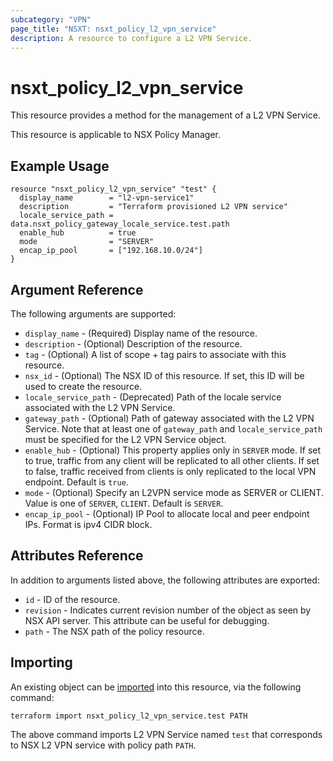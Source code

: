 ```yaml
---
subcategory: "VPN"
page_title: "NSXT: nsxt_policy_l2_vpn_service"
description: A resource to configure a L2 VPN Service.
---
```


# nsxt_policy_l2_vpn_service

This resource provides a method for the management of a L2 VPN Service.

This resource is applicable to NSX Policy Manager.

## Example Usage

```hcl
resource "nsxt_policy_l2_vpn_service" "test" {
  display_name        = "l2-vpn-service1"
  description         = "Terraform provisioned L2 VPN service"
  locale_service_path = data.nsxt_policy_gateway_locale_service.test.path
  enable_hub          = true
  mode                = "SERVER"
  encap_ip_pool       = ["192.168.10.0/24"]
}
```

## Argument Reference

The following arguments are supported:

* `display_name` - (Required) Display name of the resource.
* `description` - (Optional) Description of the resource.
* `tag` - (Optional) A list of scope + tag pairs to associate with this resource.
* `nsx_id` - (Optional) The NSX ID of this resource. If set, this ID will be used to create the resource.
* `locale_service_path` - (Deprecated) Path of the locale service associated with the L2 VPN Service.
* `gateway_path` - (Optional) Path of gateway associated with the L2 VPN Service. Note that at least one of `gateway_path` and `locale_service_path` must be specified for the L2 VPN Service object.
* `enable_hub` - (Optional) This property applies only in `SERVER` mode. If set to true, traffic from any client will be replicated to all other clients. If set to false, traffic received from clients is only replicated to the local VPN endpoint. Default is `true`.
* `mode` - (Optional) Specify an L2VPN service mode as SERVER or CLIENT. Value is one of `SERVER`, `CLIENT`. Default is `SERVER`.
* `encap_ip_pool` - (Optional) IP Pool to allocate local and peer endpoint IPs. Format is ipv4 CIDR block.

## Attributes Reference

In addition to arguments listed above, the following attributes are exported:

* `id` - ID of the resource.
* `revision` - Indicates current revision number of the object as seen by NSX API server. This attribute can be useful for debugging.
* `path` - The NSX path of the policy resource.

## Importing

An existing object can be [imported][docs-import] into this resource, via the following command:

[docs-import]: https://developer.hashicorp.com/terraform/cli/import

```shell
terraform import nsxt_policy_l2_vpn_service.test PATH
```

The above command imports L2 VPN Service named `test` that corresponds to NSX L2 VPN service with policy path `PATH`.
